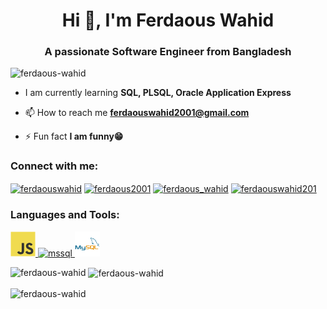 <h1 align="center">Hi 👋, I'm Ferdaous Wahid</h1>
<h3 align="center">A passionate Software Engineer from Bangladesh</h3>

<p align="left"> <img src="https://komarev.com/ghpvc/?username=ferdaous-wahid&label=Profile%20views&color=0e75b6&style=flat" alt="ferdaous-wahid" /> </p>

- I am currently learning **SQL, PLSQL, Oracle Application Express**

- 📫 How to reach me **ferdaouswahid2001@gmail.com**

- ⚡ Fun fact **I am funny😁**

<h3 align="left">Connect with me:</h3>
<p align="left">
<a href="https://linkedin.com/in/ferdaouswahid" target="blank"><img align="center" src="https://raw.githubusercontent.com/rahuldkjain/github-profile-readme-generator/master/src/images/icons/Social/linked-in-alt.svg" alt="ferdaouswahid" height="30" width="40" /></a>
<a href="https://fb.com/ferdaous2001" target="blank"><img align="center" src="https://raw.githubusercontent.com/rahuldkjain/github-profile-readme-generator/master/src/images/icons/Social/facebook.svg" alt="ferdaous2001" height="30" width="40" /></a>
<a href="https://instagram.com/ferdaous_wahid" target="blank"><img align="center" src="https://raw.githubusercontent.com/rahuldkjain/github-profile-readme-generator/master/src/images/icons/Social/instagram.svg" alt="ferdaous_wahid" height="30" width="40" /></a>
<a href="https://www.hackerrank.com/ferdaouswahid201" target="blank"><img align="center" src="https://raw.githubusercontent.com/rahuldkjain/github-profile-readme-generator/master/src/images/icons/Social/hackerrank.svg" alt="ferdaouswahid201" height="30" width="40" /></a>
</p>

<h3 align="left">Languages and Tools:</h3>
<p align="left"> <a href="https://developer.mozilla.org/en-US/docs/Web/JavaScript" target="_blank" rel="noreferrer"> <img src="https://raw.githubusercontent.com/devicons/devicon/master/icons/javascript/javascript-original.svg" alt="javascript" width="40" height="40"/> </a> <a href="https://www.microsoft.com/en-us/sql-server" target="_blank" rel="noreferrer"> <img src="https://www.svgrepo.com/show/303229/microsoft-sql-server-logo.svg" alt="mssql" width="40" height="40"/> </a> <a href="https://www.mysql.com/" target="_blank" rel="noreferrer"> <img src="https://raw.githubusercontent.com/devicons/devicon/master/icons/mysql/mysql-original-wordmark.svg" alt="mysql" width="40" height="40"/> </a> </p>

<p><img align="left" src="https://github-readme-stats.vercel.app/api/top-langs?username=ferdaous-wahid&show_icons=true&locale=en&layout=compact" alt="ferdaous-wahid" /></p>

<p>&nbsp;<img align="center" src="https://github-readme-stats.vercel.app/api?username=ferdaous-wahid&show_icons=true&locale=en" alt="ferdaous-wahid" /></p>

<p><img align="center" src="https://github-readme-streak-stats.herokuapp.com/?user=ferdaous-wahid&" alt="ferdaous-wahid" /></p>
